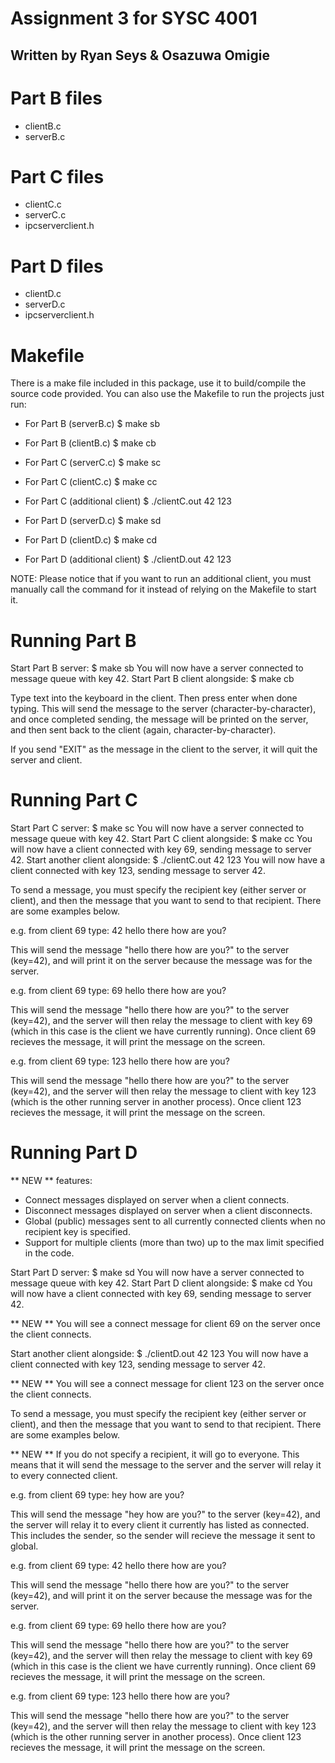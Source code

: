 Assignment 3 for SYSC 4001
==========================

## Written by Ryan Seys & Osazuwa Omigie

Part B files
============

* clientB.c
* serverB.c

Part C files
============

* clientC.c
* serverC.c
* ipcserverclient.h

Part D files
============

* clientD.c
* serverD.c
* ipcserverclient.h

Makefile
========

There is a make file included in this package, use it to build/compile the source code provided.
You can also use the Makefile to run the projects just run:

* For Part B (serverB.c)          $ make sb
* For Part B (clientB.c)          $ make cb

* For Part C (serverC.c)          $ make sc
* For Part C (clientC.c)          $ make cc
* For Part C (additional client)  $ ./clientC.out 42 123

* For Part D (serverD.c)          $ make sd
* For Part D (clientD.c)          $ make cd
* For Part D (additional client)  $ ./clientD.out 42 123

NOTE: Please notice that if you want to run an additional client, you must manually call the
command for it instead of relying on the Makefile to start it.

Running Part B
==============

Start Part B server:              $ make sb
  You will now have a server connected to message queue with key 42.
Start Part B client alongside:    $ make cb

Type text into the keyboard in the client. Then press enter when done typing.
This will send the message to the server (character-by-character), and once completed sending,
the message will be printed on the server, and then sent back to the client (again, character-by-character).

If you send "EXIT" as the message in the client to the server, it will quit the server and client.

Running Part C
==============

Start Part C server:              $ make sc
  You will now have a server connected to message queue with key 42.
Start Part C client alongside:    $ make cc
  You will now have a client connected with key 69, sending message to server 42.
Start another client alongside:    $ ./clientC.out 42 123
  You will now have a client connected with key 123, sending message to server 42.

To send a message, you must specify the recipient key (either server or client), and then the message
that you want to send to that recipient. There are some examples below.

e.g. from client 69 type:   42 hello there how are you?

  This will send the message "hello there how are you?" to the server (key=42),
  and will print it on the server because the message was for the server.


e.g. from client 69 type:   69 hello there how are you?

  This will send the message "hello there how are you?" to the server (key=42),
  and the server will then relay the message to client with key 69 (which in this
  case is the client we have currently running). Once client 69 recieves the message,
  it will print the message on the screen.


e.g. from client 69 type:   123 hello there how are you?

  This will send the message "hello there how are you?" to the server (key=42),
  and the server will then relay the message to client with key 123 (which is the
  other running server in another process). Once client 123 recieves the message,
  it will print the message on the screen.

Running Part D
==============

** NEW ** features:
 * Connect messages displayed on server when a client connects.
 * Disconnect messages displayed on server when a client disconnects.
 * Global (public) messages sent to all currently connected clients when no recipient key is specified.
 * Support for multiple clients (more than two) up to the max limit specified in the code.

Start Part D server:              $ make sd
  You will now have a server connected to message queue with key 42.
Start Part D client alongside:    $ make cd
  You will now have a client connected with key 69, sending message to server 42.

  ** NEW ** You will see a connect message for client 69 on the server once the client connects.

Start another client alongside:    $ ./clientD.out 42 123
  You will now have a client connected with key 123, sending message to server 42.

  ** NEW ** You will see a connect message for client 123 on the server once the client connects.


To send a message, you must specify the recipient key (either server or client), and then the message
that you want to send to that recipient. There are some examples below.

** NEW ** If you do not specify a recipient, it will go to everyone. This means that it will send the
message to the server and the server will relay it to every connected client.

e.g. from client 69 type:   hey how are you?

  This will send the message "hey how are you?" to the server (key=42),
  and the server will relay it to every client it currently has listed as connected.
  This includes the sender, so the sender will recieve the message it sent to global.

e.g. from client 69 type:   42 hello there how are you?

  This will send the message "hello there how are you?" to the server (key=42),
  and will print it on the server because the message was for the server.

e.g. from client 69 type:   69 hello there how are you?

  This will send the message "hello there how are you?" to the server (key=42),
  and the server will then relay the message to client with key 69 (which in this
  case is the client we have currently running). Once client 69 recieves the message,
  it will print the message on the screen.

e.g. from client 69 type:   123 hello there how are you?

  This will send the message "hello there how are you?" to the server (key=42),
  and the server will then relay the message to client with key 123 (which is the
  other running server in another process). Once client 123 recieves the message,
  it will print the message on the screen.
